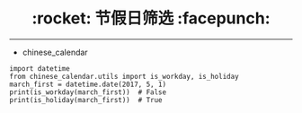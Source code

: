 <h1 align = "center">:rocket: 节假日筛选 :facepunch:</h1>

---
- chinese_calendar
```
import datetime
from chinese_calendar.utils import is_workday, is_holiday
march_first = datetime.date(2017, 5, 1)
print(is_workday(march_first))  # False
print(is_holiday(march_first))  # True
```
